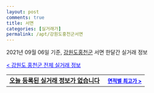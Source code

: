 ```yaml
---
layout: post
comments: true
title: 서면
categories: [실거래가]
permalink: /apt/강원도홍천군서면
---
```


2021년 09월 06일 기준, <a href="/apt/강원도홍천군">강원도홍천군</a> 서면 한달간 실거래 정보

<a style="color: blue;" href="/apt/강원도홍천군">< 강원도 홍천군 전체 실거래 정보</a>
<!---- start ---->
<table>
  <tr>
    <td colspan="4" style="font-weight: bold;"><a href="/apt/강원도홍천군서면{name_without_space}">오늘 등록된 실거래 정보가 없습니다</a> &nbsp;&nbsp;&nbsp; <a style="color: blue; font-size: smaller;" href="/apt/강원도홍천군서면{name_without_space}">면적별 최고가 ></a></td>
  </tr>
    
</table>
<!---- end ---->
    